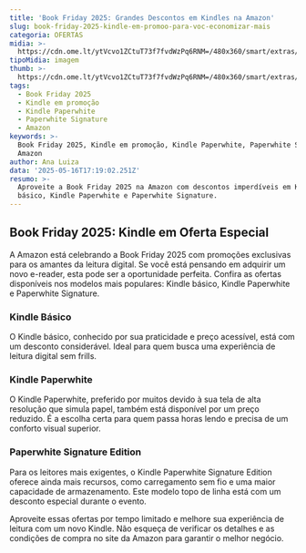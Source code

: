 ```yaml
---
title: 'Book Friday 2025: Grandes Descontos em Kindles na Amazon'
slug: book-friday-2025-kindle-em-promoo-para-voc-economizar-mais
categoria: OFERTAS
midia: >-
  https://cdn.ome.lt/ytVcvo1ZCtuT73f7fvdWzPq6RNM=/480x360/smart/extras/conteudos/kindle-promocao-thumb.jpg
tipoMidia: imagem
thumb: >-
  https://cdn.ome.lt/ytVcvo1ZCtuT73f7fvdWzPq6RNM=/480x360/smart/extras/conteudos/kindle-promocao-thumb.jpg
tags:
  - Book Friday 2025
  - Kindle em promoção
  - Kindle Paperwhite
  - Paperwhite Signature
  - Amazon
keywords: >-
  Book Friday 2025, Kindle em promoção, Kindle Paperwhite, Paperwhite Signature,
  Amazon
author: Ana Luiza
data: '2025-05-16T17:19:02.251Z'
resumo: >-
  Aproveite a Book Friday 2025 na Amazon com descontos imperdíveis em Kindle
  básico, Kindle Paperwhite e Paperwhite Signature.
---
```


## Book Friday 2025: Kindle em Oferta Especial

A Amazon está celebrando a Book Friday 2025 com promoções exclusivas para os amantes da leitura digital. Se você está pensando em adquirir um novo e-reader, esta pode ser a oportunidade perfeita. Confira as ofertas disponíveis nos modelos mais populares: Kindle básico, Kindle Paperwhite e Paperwhite Signature.

### Kindle Básico

O Kindle básico, conhecido por sua praticidade e preço acessível, está com um desconto considerável. Ideal para quem busca uma experiência de leitura digital sem frills.

### Kindle Paperwhite

O Kindle Paperwhite, preferido por muitos devido à sua tela de alta resolução que simula papel, também está disponível por um preço reduzido. É a escolha certa para quem passa horas lendo e precisa de um conforto visual superior.

### Paperwhite Signature Edition

Para os leitores mais exigentes, o Kindle Paperwhite Signature Edition oferece ainda mais recursos, como carregamento sem fio e uma maior capacidade de armazenamento. Este modelo topo de linha está com um desconto especial durante o evento.

Aproveite essas ofertas por tempo limitado e melhore sua experiência de leitura com um novo Kindle. Não esqueça de verificar os detalhes e as condições de compra no site da Amazon para garantir o melhor negócio.
